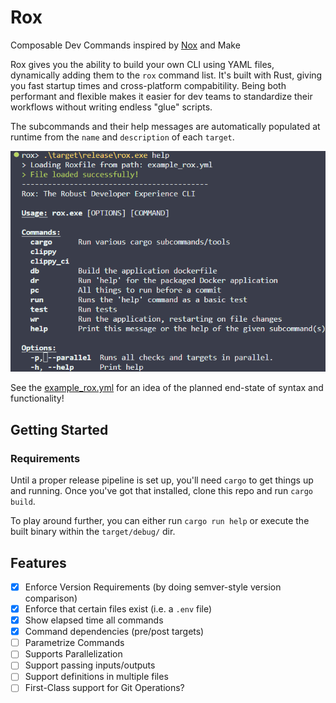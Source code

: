 # Rox

Composable Dev Commands inspired by [Nox](https://nox.thea.codes/en/stable/) and Make

Rox gives you the ability to build your own CLI using YAML files, dynamically adding them to the `rox` command list. It's built with Rust, giving you fast startup times and cross-platform compabitility. Being both performant and flexible makes it easier for dev teams to standardize their workflows without writing endless "glue" scripts.

The subcommands and their help messages are automatically populated at runtime from the `name` and `description` of each `target`.

![Rox Help](assets/help_screenshot.png "Help Screenshot")

See the [example_rox.yml](example_rox.yml) for an idea of the planned end-state of syntax and functionality!

## Getting Started

### Requirements

Until a proper release pipeline is set up, you'll need `cargo` to get things up and running. Once you've got that installed, clone this repo and run `cargo build`.

To play around further, you can either run `cargo run help` or execute the built binary within the `target/debug/` dir.

## Features

- [x] Enforce Version Requirements (by doing semver-style version comparison)
- [x] Enforce that certain files exist (i.e. a `.env` file)
- [x] Show elapsed time all commands
- [x] Command dependencies (pre/post targets)
- [ ] Parametrize Commands
- [ ] Supports Parallelization
- [ ] Support passing inputs/outputs
- [ ] Support definitions in multiple files
- [ ] First-Class support for Git Operations?
